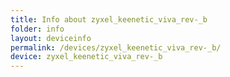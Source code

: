 ```yaml
---
title: Info about zyxel_keenetic_viva_rev-_b
folder: info
layout: deviceinfo
permalink: /devices/zyxel_keenetic_viva_rev-_b/
device: zyxel_keenetic_viva_rev-_b
---
```

